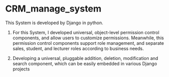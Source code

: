 # CRM_manage_system
This System is developed by Django in python. 

1. For this System, I developed universal, object-level permission control components, 
   and allow users to customize permissions. 
   Meanwhile, this permission control components support role management, 
   and separate sales, student, and lecturer roles according to business needs.

2. Developing a universal, pluggable addition, deletion, modification and search component, 
   which can be easily embedded in various Django projects
